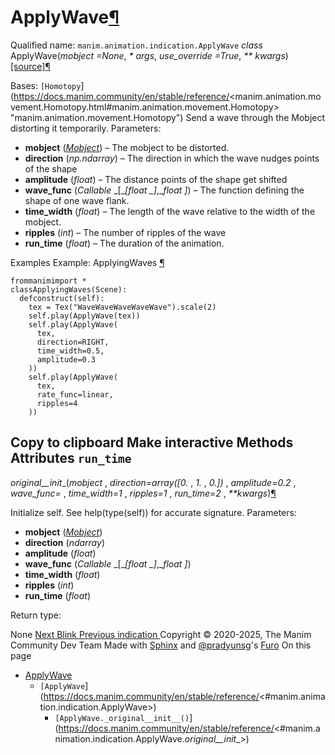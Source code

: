 # ApplyWave[¶](https://docs.manim.community/en/stable/reference/<#applywave> "Link to this heading")
Qualified name: `manim.animation.indication.ApplyWave`
_class_ ApplyWave(_mobject =None_, _* args_, _use_override =True_, _** kwargs_)[[source]](https://docs.manim.community/en/stable/reference/<../_modules/manim/animation/indication.html#ApplyWave>)[¶](https://docs.manim.community/en/stable/reference/<#manim.animation.indication.ApplyWave> "Link to this definition")
    
Bases: `[Homotopy`](https://docs.manim.community/en/stable/reference/<manim.animation.movement.Homotopy.html#manim.animation.movement.Homotopy> "manim.animation.movement.Homotopy")
Send a wave through the Mobject distorting it temporarily.
Parameters:
    
  * **mobject** ([_Mobject_](https://docs.manim.community/en/stable/reference/<manim.mobject.mobject.Mobject.html#manim.mobject.mobject.Mobject> "manim.mobject.mobject.Mobject")) – The mobject to be distorted.
  * **direction** (_np.ndarray_) – The direction in which the wave nudges points of the shape
  * **amplitude** (_float_) – The distance points of the shape get shifted
  * **wave_func** (_Callable_ _[__[__float_ _]__,__float_ _]_) – The function defining the shape of one wave flank.
  * **time_width** (_float_) – The length of the wave relative to the width of the mobject.
  * **ripples** (_int_) – The number of ripples of the wave
  * **run_time** (_float_) – The duration of the animation.


Examples
Example: ApplyingWaves [¶](https://docs.manim.community/en/stable/reference/<#applyingwaves>)
```
frommanimimport *
classApplyingWaves(Scene):
  defconstruct(self):
    tex = Tex("WaveWaveWaveWaveWave").scale(2)
    self.play(ApplyWave(tex))
    self.play(ApplyWave(
      tex,
      direction=RIGHT,
      time_width=0.5,
      amplitude=0.3
    ))
    self.play(ApplyWave(
      tex,
      rate_func=linear,
      ripples=4
    ))

```
Copy to clipboard
Make interactive
Methods
Attributes
`run_time`  
---  
_original__init__(_mobject_ , _direction=array([0._ , _1._ , _0.])_ , _amplitude=0.2_ , _wave_func= <function smooth>_, _time_width=1_ , _ripples=1_ , _run_time=2_ , _**kwargs_)[¶](https://docs.manim.community/en/stable/reference/<#manim.animation.indication.ApplyWave._original__init__> "Link to this definition")
    
Initialize self. See help(type(self)) for accurate signature.
Parameters:
    
  * **mobject** ([_Mobject_](https://docs.manim.community/en/stable/reference/<manim.mobject.mobject.Mobject.html#manim.mobject.mobject.Mobject> "manim.mobject.mobject.Mobject"))
  * **direction** (_ndarray_)
  * **amplitude** (_float_)
  * **wave_func** (_Callable_ _[__[__float_ _]__,__float_ _]_)
  * **time_width** (_float_)
  * **ripples** (_int_)
  * **run_time** (_float_)


Return type:
    
None
[ Next Blink ](https://docs.manim.community/en/stable/reference/<manim.animation.indication.Blink.html>) [ Previous indication ](https://docs.manim.community/en/stable/reference/<manim.animation.indication.html>)
Copyright © 2020-2025, The Manim Community Dev Team 
Made with [Sphinx](https://docs.manim.community/en/stable/reference/<https:/www.sphinx-doc.org/>) and [@pradyunsg](https://docs.manim.community/en/stable/reference/<https:/pradyunsg.me>)'s [Furo](https://docs.manim.community/en/stable/reference/<https:/github.com/pradyunsg/furo>)
On this page 
  * [ApplyWave](https://docs.manim.community/en/stable/reference/<#>)
    * `[ApplyWave`](https://docs.manim.community/en/stable/reference/<#manim.animation.indication.ApplyWave>)
      * `[ApplyWave._original__init__()`](https://docs.manim.community/en/stable/reference/<#manim.animation.indication.ApplyWave._original__init__>)


